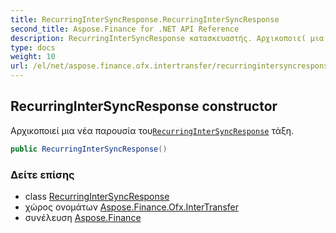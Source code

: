 ```yaml
---
title: RecurringInterSyncResponse.RecurringInterSyncResponse
second_title: Aspose.Finance for .NET API Reference
description: RecurringInterSyncResponse κατασκευαστής. Αρχικοποιεί μια νέα παρουσία τουRecurringInterSyncResponse τάξη.
type: docs
weight: 10
url: /el/net/aspose.finance.ofx.intertransfer/recurringintersyncresponse/recurringintersyncresponse/
---
```

## RecurringInterSyncResponse constructor

Αρχικοποιεί μια νέα παρουσία του[`RecurringInterSyncResponse`](../) τάξη.

```csharp
public RecurringInterSyncResponse()
```

### Δείτε επίσης

* class [RecurringInterSyncResponse](../)
* χώρος ονομάτων [Aspose.Finance.Ofx.InterTransfer](../../recurringintersyncresponse/)
* συνέλευση [Aspose.Finance](../../../)


